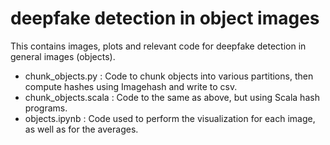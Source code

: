 # deepfake detection in object images

This contains images, plots and relevant code for deepfake detection in general images (objects).

- chunk_objects.py : Code to chunk objects into various partitions, then compute hashes using Imagehash and write to csv.
- chunk_objects.scala : Code to the same as above, but using Scala hash programs.
- objects.ipynb : Code used to perform the visualization for each image, as well as for the averages.
